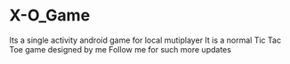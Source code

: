 # X-O_Game
Its a single activity android game for local mutiplayer
It is a normal Tic Tac Toe game designed by me
Follow me for such more updates

